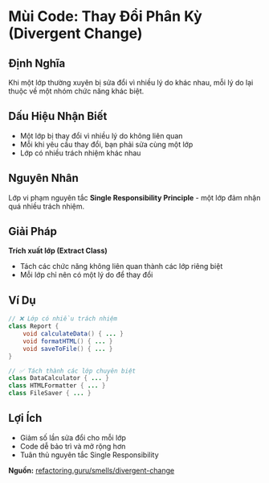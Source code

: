 # **Mùi Code: Thay Đổi Phân Kỳ (Divergent Change)**

## **Định Nghĩa**
Khi một lớp thường xuyên bị sửa đổi vì nhiều lý do khác nhau, mỗi lý do lại thuộc về một nhóm chức năng khác biệt.

## **Dấu Hiệu Nhận Biết**
- Một lớp bị thay đổi vì nhiều lý do không liên quan
- Mỗi khi yêu cầu thay đổi, bạn phải sửa cùng một lớp
- Lớp có nhiều trách nhiệm khác nhau

## **Nguyên Nhân**
Lớp vi phạm nguyên tắc **Single Responsibility Principle** - một lớp đảm nhận quá nhiều trách nhiệm.

## **Giải Pháp**
**Trích xuất lớp (Extract Class)**
- Tách các chức năng không liên quan thành các lớp riêng biệt
- Mỗi lớp chỉ nên có một lý do để thay đổi

## **Ví Dụ**
```java
// ❌ Lớp có nhiều trách nhiệm
class Report {
    void calculateData() { ... }
    void formatHTML() { ... }
    void saveToFile() { ... }
}

// ✅ Tách thành các lớp chuyên biệt
class DataCalculator { ... }
class HTMLFormatter { ... }
class FileSaver { ... }
```

## **Lợi Ích**
- Giảm số lần sửa đổi cho mỗi lớp
- Code dễ bảo trì và mở rộng hơn
- Tuân thủ nguyên tắc Single Responsibility

**Nguồn:** [refactoring.guru/smells/divergent-change](https://refactoring.guru/smells/divergent-change)

